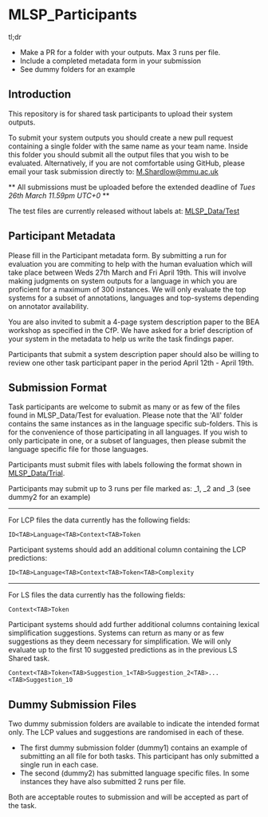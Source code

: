 # MLSP_Participants

tl;dr
 - Make a PR for a folder with your outputs. Max 3 runs per file.
 - Include a completed metadata form in your submission
 - See dummy folders for an example

## Introduction 

This repository is for shared task participants to upload their system outputs.

To submit your system outputs you should create a new pull request containing a single folder with the same name as your team name. Inside this folder you should submit all the output files that you wish to be evaluated. Alternatively, if you are not comfortable using GitHub, please email your task submission directly to: M.Shardlow@mmu.ac.uk

** All submissions must be uploaded before the extended deadline of *Tues 26th March 11.59pm UTC+0* **

The test files are currently released without labels at: [MLSP_Data/Test](https://github.com/MLSP2024/MLSP_Data/tree/main/Data/Test)

## Participant Metadata

Please fill in the Participant metadata form. By submitting a run for evaluation you are commiting to help with the human evaluation which will take place between Weds 27th March and Fri April 19th. This will involve making judgments on system outputs for a language in which you are proficient for a maximum of 300 instances. We will only evaluate the top systems for a subset of annotations, languages and top-systems depending on annotator availability.

You are also invited to submit a 4-page system description paper to the BEA workshop as specified in the CfP. We have asked for a brief description of your system in the metadata to help us write the task findings paper.

Participants that submit a system description paper should also be willing to review one other task participant paper in the period April 12th - April 19th.

## Submission Format

Task participants are welcome to submit as many or as few of the files found in MLSP_Data/Test for evaluation. Please note that the 'All' folder contains the same instances as in the language specific sub-folders. This is for the convenience of those participating in all languages. If you wish to only participate in one, or a subset of languages, then please submit the language specific file for those languages.

Participants must submit files with labels following the format shown in [MLSP_Data/Trial](https://github.com/MLSP2024/MLSP_Data/tree/main/Data/Trial).

Participants may submit up to 3 runs per file marked as: _1, _2 and _3 (see dummy2 for an example)

---

For LCP files the data currently has the following fields:

`ID<TAB>Language<TAB>Context<TAB>Token`

Participant systems should add an additional column containing the LCP predictions:

`ID<TAB>Language<TAB>Context<TAB>Token<TAB>Complexity`

---

For LS files the data currently has the following fields:

`Context<TAB>Token`

Participant systems should add further additional columns containing lexical simplification suggestions. Systems can return as many or as few suggestions as they deem necessary for simplification. We will only evaluate up to the first 10 suggested predictions as in the previous LS Shared task.

`Context<TAB>Token<TAB>Suggestion_1<TAB>Suggestion_2<TAB>...<TAB>Suggestion_10`

## Dummy Submission Files

Two dummy submission folders are available to indicate the intended format only. The LCP values and suggestions are randomised in each of these. 

 - The first dummy submission folder (dummy1) contains an example of submitting an all file for both tasks. This participant has only submitted a single run in each case.
 - The second (dummy2) has submitted language specific files. In some instances they have also submitted 2 runs per file.
 
Both are acceptable routes to submission and will be accepted as part of the task.
